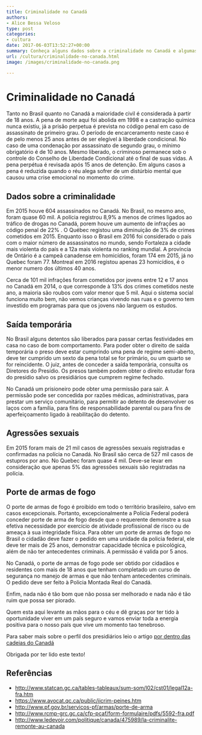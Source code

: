 ```yaml
---
title: Criminalidade no Canadá
authors:
- Alice Bessa Veloso
type: post
categories:
- cultura
date: 2017-06-03T13:52:27+00:00
summary: Conheça alguns dados sobre a criminalidade no Canadá e algumas das questões legais naquele que é o oitavo país mais pacífico do mundo.
url: /cultura/criminalidade-no-canada.html
image: /images/criminalidade-no-canada.png

---
```

# Criminalidade no Canadá

Tanto no Brasil quanto no Canadá a maioridade civil é considerada à partir de 18 anos. A pena de morte aqui foi abolida em 1998 e a castração química nunca existiu, já a prisão perpetua é prevista no código penal em caso de assassinato de primeiro grau. O período de encarceramento neste caso é de pelo menos 25 anos antes de ser elegível à liberdade condicional. No caso de uma condenação por assassinato de segundo grau, o mínimo obrigatório é de 10 anos. Mesmo liberado, o criminoso permanece sob o controle do Conselho de Liberdade Condicional até o final de suas vidas. A pena perpétua é revisada após 15 anos de detenção. Em alguns casos a pena é reduzida quando o réu alega sofrer de um distúrbio mental que causou uma crise emocional no momento do crime.

## Dados sobre a criminalidade

Em 2015 houve 604 assassinados no Canadá. No Brasil, no mesmo ano, foram quase 60 mil. A polícia registrou 8,9% a menos de crimes ligados ao tráfico de drogas no Canadá, porem houve um aumento de infrações ao código penal de 22% . O Québec registou uma diminuição de 3% de crimes cometidos em 2015. Enquanto isso o Brasil em 2016 foi considerado o país com o maior número de assassinatos no mundo, sendo Fortaleza a cidade mais violenta do país e a 12a mais violenta no ranking mundial. A província de Ontário é a campeã canadense em homicídios, foram 174 em 2015, já no Quebec foram 77. Montreal em 2016 registou apenas 23 homicídios, é o menor numero dos últimos 40 anos.

Cerca de 101 mil infrações foram cometidos por jovens entre 12 e 17 anos no Canadá em 2014, o que corresponde à 13% dos crimes cometidos neste ano, a maioria são roubos com valor menor que 5 mil. Aqui o sistema social funciona muito bem, não vemos crianças vivendo nas ruas e o governo tem investido em programas para que os jovens não larguem os estudos.

## Saída temporária

No Brasil alguns detentos são liberados para passar certas festividades em casa no caso de bom comportamento. Para poder obter o direito de saída temporária o preso deve estar cumprindo uma pena de regime semi-aberto, deve ter cumprido um sexto da pena total se for primário, ou um quarto se for reincidente. O juiz, antes de conceder a saída temporária, consulta os Diretores do Presídio. Os presos também podem obter o direito estudar fora do presidio salvo os presidiários que cumprem regime fechado.

No Canadá um prisioneiro pode obter uma permissão para sair. A permissão pode ser concedida por razões médicas, administrativas, para prestar um serviço comunitário, para permitir ao detento de desenvolver os laços com a família, para fins de responsabilidade parental ou para fins de aperfeiçoamento ligado à reabilitação do detento.

## Agressões sexuais

Em 2015 foram mais de 21 mil casos de agressões sexuais registradas e confirmadas na polícia no Canadá. No Brasil são cerca de 527 mil casos de estupros por ano. No Quebec foram quase 4 mil. Deve-se levar em consideração que apenas 5% das agressões sexuais são registradas na polícia.

## Porte de armas de fogo

O porte de armas de fogo é proibido em todo o território brasileiro, salvo em casos excepcionais. Portanto, excepcionalmente a Polícia Federal poderá conceder porte de arma de fogo desde que o requerente demonstre a sua efetiva necessidade por exercício de atividade profissional de risco ou de ameaça à sua integridade física. Para obter um porte de armas de fogo no Brasil o cidadão deve fazer o pedido em uma unidade da policia federal, ele deve ter mais de 25 anos, demonstrar capacidade técnica e psicológica, além de não ter antecedentes criminais. A permissão é valida por 5 anos.

No Canadá, o porte de armas de fogo pode ser obtido por cidadãos e residentes com mais de 18 anos que tenham completado um curso de segurança no manejo de armas e que não tenham antecedentes criminais. O pedido deve ser feito à Policia Montada Real do Canadá.

Enfim, nada não é tão bom que não possa ser melhorado e nada não é tão ruim que possa ser piorado.

Quem esta aqui levante as mãos para o céu e dê graças por ter tido à oportunidade viver em um país seguro e vamos enviar toda a energia positiva para o nosso país que vive um momento tao tenebroso.

Para saber mais sobre o perfil dos presidiários leio o artigo [por dentro das cadeias do Canadá][1]

Obrigada por ter lido este texto!

## Referências

  * <a href="http://www.statcan.gc.ca/tables-tableaux/sum-som/l02/cst01/legal12a-fra.htm" target="_blank" rel="noopener noreferrer">http://www.statcan.gc.ca/tables-tableaux/sum-som/l02/cst01/legal12a-fra.htm</a>
  * <a href="https://www.avocat.qc.ca/public/iicrim-peines.htm" target="_blank" rel="noopener noreferrer">https://www.avocat.qc.ca/public/iicrim-peines.htm</a>
  * <a href="http://www.pf.gov.br/servicos-pf/armas/porte-de-arma" target="_blank" rel="noopener noreferrer">http://www.pf.gov.br/servicos-pf/armas/porte-de-arma</a>
  * <a href="http://www.rcmp-grc.gc.ca/cfp-pcaf/form-formulaire/pdfs/5592-fra.pdf" target="_blank" rel="noopener noreferrer">http://www.rcmp-grc.gc.ca/cfp-pcaf/form-formulaire/pdfs/5592-fra.pdf</a>
  * <a href="http://www.ledevoir.com/politique/canada/475989/la-criminalite-remonte-au-canada" target="_blank" rel="noopener noreferrer">http://www.ledevoir.com/politique/canada/475989/la-criminalite-remonte-au-canada</a>

 [1]: https://www.canadaagora.com/alicinha/cadeias-do-canada.html